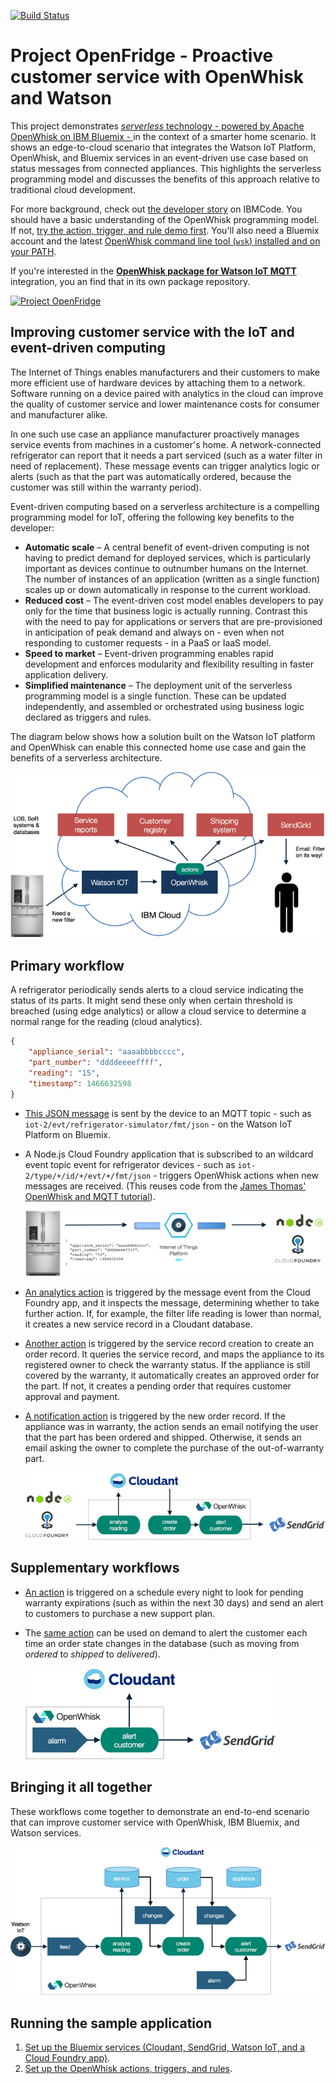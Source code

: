 [![Build Status](https://travis-ci.org/krook/openfridge.svg?branch=master)](https://travis-ci.org/krook/openfridge)

# Project OpenFridge - Proactive customer service with OpenWhisk and Watson

This project demonstrates [_serverless_ technology - powered by Apache OpenWhisk on IBM Bluemix - ](https://developer.ibm.com/opentech/2016/09/06/what-makes-serverless-attractive/) in the context of a smarter home scenario. It shows an edge-to-cloud scenario that integrates the Watson IoT Platform, OpenWhisk, and Bluemix services in an event-driven use case based on status messages from connected appliances. This highlights the serverless programming model and discusses the benefits of this approach relative to traditional cloud development.

For more background, check out [the developer story](https://developer.ibm.com/code/journey/openfridge/) on IBMCode. You should have a basic understanding of the OpenWhisk programming model. If not, [try the action, trigger, and rule demo first](https://github.com/IBM/openwhisk-action-trigger-rule). You'll also need a Bluemix account and the latest [OpenWhisk command line tool (`wsk`) installed and on your PATH](https://github.com/IBM/openwhisk-action-trigger-rule/blob/master/docs/OPENWHISK.md).

If you're interested in the **[OpenWhisk package for Watson IoT MQTT](https://github.com/krook/openwhisk-package-mqtt-watson)** integration, you an find that in its own package repository.

[![Project OpenFridge](https://img.youtube.com/vi/0Sl4rWZYo8w/0.jpg)](https://www.youtube.com/watch?v=0Sl4rWZYo8w)

## Improving customer service with the IoT and event-driven computing

The Internet of Things enables manufacturers and their customers to make more efficient use of hardware devices by attaching them to a network. Software running on a device paired with analytics in the cloud can improve the quality of customer service and lower maintenance costs for consumer and manufacturer alike.

In one such use case an appliance manufacturer proactively manages service events from machines in a customer's home. A network-connected refrigerator can report that it needs a part serviced (such as a water filter in need of replacement). These message events can trigger analytics logic or alerts (such as that the part was automatically ordered, because the customer was still within the warranty period).

Event-driven computing based on a serverless architecture is a compelling programming model for IoT, offering the following key benefits to the developer:

- **Automatic scale** – A central benefit of event-driven computing is not having to predict demand for deployed services, which is particularly important as devices continue to outnumber humans on the Internet. The number of instances of an application (written as a single function) scales up or down automatically in response to the current workload.
- **Reduced cost** – The event-driven cost model enables developers to pay only for the time that business logic is actually running. Contrast this with the need to pay for applications or servers that are pre-provisioned in anticipation of peak demand and always on - even when not responding to customer requests - in a PaaS or IaaS model.
- **Speed to market** – Event-driven programming enables rapid development and enforces modularity and flexibility resulting in faster application delivery.
- **Simplified maintenance** – The deployment unit of the serverless programming model is a single function. These can be updated independently, and assembled or orchestrated using business logic declared as triggers and rules.

The diagram below shows how a solution built on the Watson IoT platform and OpenWhisk can enable this connected home use case and gain the benefits of a serverless architecture.

![High level diagram](docs/overview.png)

## Primary workflow

A refrigerator periodically sends alerts to a cloud service indicating the status of its parts. It might send these only when certain threshold is breached (using edge analytics) or allow a cloud service to determine a normal range for the reading (cloud analytics).

```json
{
    "appliance_serial": "aaaabbbbcccc",
    "part_number": "ddddeeeeffff",
    "reading": "15",
    "timestamp": 1466632598
}
```

* [This JSON message](docs/sample-messages.txt) is sent by the device to an MQTT topic - such as `iot-2/evt/refrigerator-simulator/fmt/json` - on the Watson IoT Platform on Bluemix.

* A Node.js Cloud Foundry application that is subscribed to an wildcard event topic event for refrigerator devices - such as `iot-2/type/+/id/+/evt/+/fmt/json` - triggers OpenWhisk actions when new messages are received. (This reuses code from the [James Thomas' OpenWhisk and MQTT tutorial](http://jamesthom.as/blog/2016/06/15/openwhisk-and-mqtt/)).

    ![Primary workflow 1](docs/primary-workflow-1.png)

* [An analytics action](actions/analyze-service-event.js) is triggered by the message event from the Cloud Foundry app, and it inspects the message, determining whether to take further action. If, for example, the filter life reading is lower than normal, it creates a new service record in a Cloudant database.

* [Another action](actions/create-order-event.js) is triggered by the service record creation to create an order record. It queries the service record, and maps the appliance to its registered owner to check the warranty status. If the appliance is still covered by the warranty, it automatically creates an approved order for the part. If not, it creates a pending order that requires customer approval and payment.

* [A notification action](actions/alert-customer-event.js) is triggered by the new order record. If the appliance was in warranty, the action sends an email notifying the user that the part has been ordered and shipped. Otherwise, it sends an email asking the owner to complete the purchase of the out-of-warranty part.

    ![Primary workflow 2](docs/primary-workflow-2.png)

## Supplementary workflows

* [An action](actions/alert-customer-event.js) is triggered on a schedule every night to look for pending warranty expirations (such as within the next 30 days) and send an alert to customers to purchase a new support plan.

* The [same action](actions/alert-customer-event.js) can be used on demand to alert the customer each time an order state changes in the database (such as moving from _ordered_ to _shipped_ to _delivered_).

    ![Supplementary workflows](docs/supplementary-workflows.png)

## Bringing it all together

These workflows come together to demonstrate an end-to-end scenario that can improve customer service with OpenWhisk, IBM Bluemix, and Watson services.

![Triggers and actions](docs/actions-triggers.png)

## Running the sample application

1. [Set up the Bluemix services (Cloudant, SendGrid, Watson IoT, and a Cloud Foundry app)](docs/BLUEMIX.md).
2. [Set up the OpenWhisk actions, triggers, and rules](docs/OPENWHISK.md).
